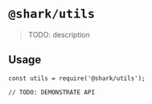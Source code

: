 # `@shark/utils`

> TODO: description

## Usage

```
const utils = require('@shark/utils');

// TODO: DEMONSTRATE API
```
